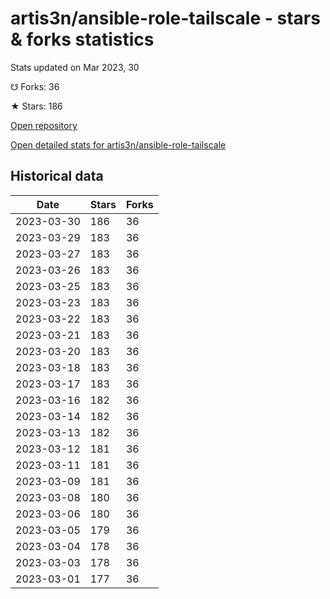 # artis3n/ansible-role-tailscale - stars & forks statistics

Stats updated on Mar 2023, 30

☋ Forks: 36

★ Stars: 186

[Open repository](https://github.com/artis3n/ansible-role-tailscale)

[Open detailed stats for artis3n/ansible-role-tailscale](https://reviewgithub.com/rep/artis3n/ansible-role-tailscale)

## Historical data
| Date | Stars | Forks |
|------|-------|-------|
| 2023-03-30 | 186 | 36 | 
| 2023-03-29 | 183 | 36 | 
| 2023-03-27 | 183 | 36 | 
| 2023-03-26 | 183 | 36 | 
| 2023-03-25 | 183 | 36 | 
| 2023-03-23 | 183 | 36 | 
| 2023-03-22 | 183 | 36 | 
| 2023-03-21 | 183 | 36 | 
| 2023-03-20 | 183 | 36 | 
| 2023-03-18 | 183 | 36 | 
| 2023-03-17 | 183 | 36 | 
| 2023-03-16 | 182 | 36 | 
| 2023-03-14 | 182 | 36 | 
| 2023-03-13 | 182 | 36 | 
| 2023-03-12 | 181 | 36 | 
| 2023-03-11 | 181 | 36 | 
| 2023-03-09 | 181 | 36 | 
| 2023-03-08 | 180 | 36 | 
| 2023-03-06 | 180 | 36 | 
| 2023-03-05 | 179 | 36 | 
| 2023-03-04 | 178 | 36 | 
| 2023-03-03 | 178 | 36 | 
| 2023-03-01 | 177 | 36 | 

